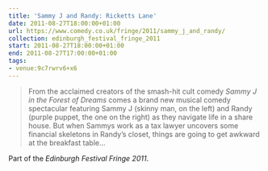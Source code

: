 ```yaml
---
title: 'Sammy J and Randy: Ricketts Lane'
date: 2011-08-27T18:00:00+01:00
url: https://www.comedy.co.uk/fringe/2011/sammy_j_and_randy/
collection: edinburgh_festival_fringe_2011
start: 2011-08-27T18:00:00+01:00
end: 2011-08-27T17:00:00+01:00
tags:
- venue:9c7rwrv6+x6
---
```

> From the acclaimed creators of the smash-hit cult comedy <cite>Sammy J in the Forest of Dreams</cite> comes a brand new musical comedy spectacular featuring Sammy J (skinny man, on the left) and Randy (purple puppet, the one on the right) as they navigate life in a share house. But when Sammys work as a tax lawyer uncovers some financial skeletons in Randy’s closet, things are going to get awkward at the breakfast table…

Part of the *Edinburgh Festival Fringe 2011*.

